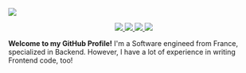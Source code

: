 ![](https://i.imgur.com/HIzyrNA.png)

<p align="center">
  <a aria-label="Website" href="https://adams.sh">
    <img src="https://img.shields.io/badge/Website-000000.svg?style=for-the-badge">
  </a>
  
  <a aria-label="Medium" href="https://medium.com/@juriadams">
    <img src="https://img.shields.io/badge/Medium-000000.svg?style=for-the-badge">
  </a>
  
  <a aria-label="Reddit" href="https://reddit.com/u/mr4dams">
    <img src="https://img.shields.io/badge/Reddit-000000.svg?style=for-the-badge">
  </a>
  
  <a aria-label="Projects" href="https://adams.sh/projects/twitch">
    <img src="https://img.shields.io/badge/Projects-000000.svg?style=for-the-badge">
  </a>
</p>

**Welcome to my GitHub Profile!** I'm a Software engineed from France, specialized in Backend. However, I have a lot of experience in writing Frontend code, too!
